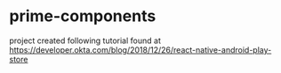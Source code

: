 # prime-components

project created following tutorial found at https://developer.okta.com/blog/2018/12/26/react-native-android-play-store
